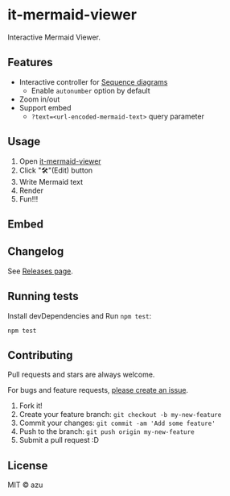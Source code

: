 # it-mermaid-viewer

Interactive Mermaid Viewer.

## Features

- Interactive controller for [Sequence diagrams](https://mermaid.js.org/syntax/sequenceDiagram.html)
  - Enable `autonumber` option by default
- Zoom in/out
- Support embed
  - `?text=<url-encoded-mermaid-text>` query parameter

## Usage

1. Open [it-mermaid-viewer](https://azu.github.io/it-mermaid-viewer/)
2. Click "🛠️"(Edit) button
3. Write Mermaid text
4. Render
5. Fun!!!

## Embed


## Changelog

See [Releases page](https://github.com/azu/it-mermaid-viewer/releases).

## Running tests

Install devDependencies and Run `npm test`:

    npm test

## Contributing

Pull requests and stars are always welcome.

For bugs and feature requests, [please create an issue](https://github.com/azu/it-mermaid-viewer/issues).

1. Fork it!
2. Create your feature branch: `git checkout -b my-new-feature`
3. Commit your changes: `git commit -am 'Add some feature'`
4. Push to the branch: `git push origin my-new-feature`
5. Submit a pull request :D

## License

MIT © azu
